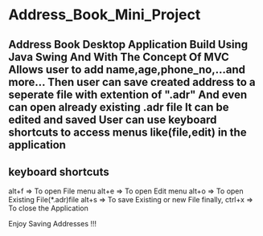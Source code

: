 # Address_Book_Mini_Project
Address Book Desktop Application Build Using Java Swing And With The Concept Of MVC
 Allows user to add name,age,phone_no,...and more...
 Then user can save created address to a seperate file with extention of ".adr"
 And even can open already existing .adr file 
 It can be edited and saved
 User can use keyboard shortcuts to access menus like(file,edit) in the application 
-----------------
keyboard shortcuts
-----------------
 alt+f => To open File menu
 alt+e => To open Edit menu
 alt+o => To open Existing File(*.adr)file
 alt+s => To save Existing or new File
 finally,
 ctrl+x => To close the Application
 
 Enjoy Saving Addresses !!!
